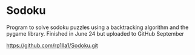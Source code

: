 # Sodoku
Program to solve sodoku puzzles using a backtracking algorithm and the pygame library. Finished in June 24 but uploaded to GitHub September

https://github.com/rp1lla1/Sodoku.git
